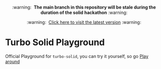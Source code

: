 <p align="center">
  :warning: &nbsp;<b>The main branch in this repository will be stale during the duration of the solid hackathon</b> :warning:
</p>
<p align="center">
  :warning: &nbsp;<a href="https://github.com/ConsoleTVs/TurboSolidPlayground/tree/next">Click here to visit the latest version</a> :warning:
</p>

# Turbo Solid Playground

Official Playground for `turbo-solid`, you can try it yourself, so go [Play around](https://turbo-solid.erik.cat/)
